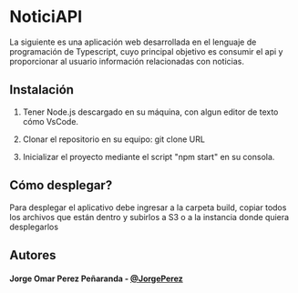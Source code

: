 # NoticiAPI

La siguiente es una aplicación web desarrollada en el lenguaje de programación de Typescript, cuyo principal objetivo es consumir el api y proporcionar al usuario información relacionadas con noticias.

## Instalación

1) Tener Node.js descargado en su máquina, con algun editor de texto cómo VsCode.
2) Clonar el repositorio en su equipo: git clone URL

3) Inicializar el proyecto mediante el script "npm start" en su consola. 

## Cómo desplegar?

Para desplegar el aplicativo debe ingresar a la carpeta build, copiar todos los archivos que están dentro y subirlos a S3 o a la instancia donde quiera desplegarlos

## Autores
#### Jorge Omar Perez Peñaranda - [@JorgePerez](https://github.com/SHUNNIORR)
